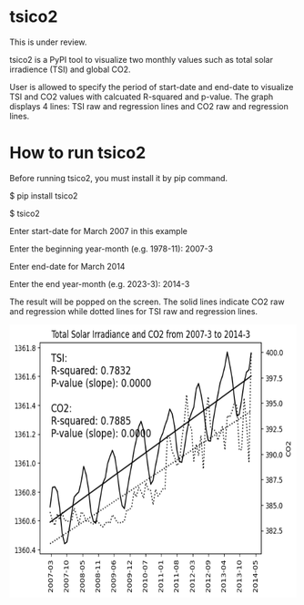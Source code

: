 # tsico2
This is under review.

tsico2 is a PyPI tool to visualize two monthly values such as total solar irradience (TSI) and global CO2.

User is allowed to specify the period of start-date and end-date to visualize TSI and CO2 values with calcuated R-squared and p-value. The graph displays 4 lines: TSI raw and regression lines and CO2 raw and regression lines.

# How to run tsico2

Before running tsico2, you must install it by pip command.

$ pip install tsico2

$ tsico2

Enter start-date for March 2007 in this example

Enter the beginning year-month (e.g. 1978-11): 2007-3

Enter end-date for March 2014

Enter the end year-month (e.g. 2023-3): 2014-3

The result will be popped on the screen. The solid lines indicate CO2 raw and regression while dotted lines for TSI raw and regression lines.

<img src="https://github.com/ytakefuji/tsico2/blob/main/2007-3-2014-3.png" width=640 height=480>

